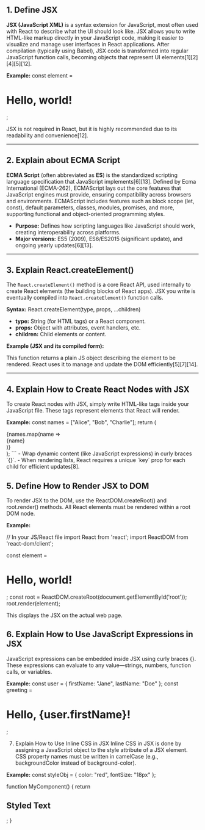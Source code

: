 
## 1. Define JSX

**JSX (JavaScript XML)** is a syntax extension for JavaScript, most often used with React to describe what the UI should look like. JSX allows you to write HTML-like markup directly in your JavaScript code, making it easier to visualize and manage user interfaces in React applications. After compilation (typically using Babel), JSX code is transformed into regular JavaScript function calls, becoming objects that represent UI elements[1][2][4][5][12].

**Example:**
const element = <h1>Hello, world!</h1>;

JSX is not required in React, but it is highly recommended due to its readability and convenience[12].

---

## 2. Explain about ECMA Script

**ECMA Script** (often abbreviated as **ES**) is the standardized scripting language specification that JavaScript implements[6][13]. Defined by Ecma International (ECMA-262), ECMAScript lays out the core features that JavaScript engines must provide, ensuring compatibility across browsers and environments. ECMAScript includes features such as block scope (let, const), default parameters, classes, modules, promises, and more, supporting functional and object-oriented programming styles.

- **Purpose:** Defines how scripting languages like JavaScript should work, creating interoperability across platforms.
- **Major versions:** ES5 (2009), ES6/ES2015 (significant update), and ongoing yearly updates[6][13].

---

## 3. Explain React.createElement()

The `React.createElement()` method is a core React API, used internally to create React elements (the building blocks of React apps). JSX you write is eventually compiled into `React.createElement()` function calls.

**Syntax:**
React.createElement(type, props, ...children)

- **type:** String (for HTML tags) or a React component.
- **props:** Object with attributes, event handlers, etc.
- **children:** Child elements or content.

**Example (JSX and its compiled form):**

This function returns a plain JS object describing the element to be rendered. React uses it to manage and update the DOM efficiently[5][7][14].

---

## 4. Explain How to Create React Nodes with JSX

To create React nodes with JSX, simply write HTML-like tags inside your JavaScript file. These tags represent elements that React will render.

**Example:**
const names = ["Alice", "Bob", "Charlie"];
return (

<div> {names.map(name => <div key={name}>{name}</div>)} </div> ); ``` - Wrap dynamic content (like JavaScript expressions) in curly braces `{}`. - When rendering lists, React requires a unique `key` prop for each child for efficient updates[8].

## 5. Define How to Render JSX to DOM
To render JSX to the DOM, use the ReactDOM.createRoot() and root.render() methods. All React elements must be rendered within a root DOM node.

**Example:**
<!-- In your HTML file -->
<div id="root"></div>
// In your JS/React file
import React from 'react';
import ReactDOM from 'react-dom/client';

const element = <h1>Hello, world!</h1>;
const root = ReactDOM.createRoot(document.getElementById('root'));
root.render(element);

This displays the JSX on the actual web page.

## 6. Explain How to Use JavaScript Expressions in JSX
JavaScript expressions can be embedded inside JSX using curly braces {}. These expressions can evaluate to any value—strings, numbers, function calls, or variables.

**Example:**
const user = { firstName: "Jane", lastName: "Doe" };
const greeting = <h1>Hello, {user.firstName}!</h1>;

7. Explain How to Use Inline CSS in JSX
Inline CSS in JSX is done by assigning a JavaScript object to the style attribute of a JSX element. CSS property names must be written in camelCase (e.g., backgroundColor instead of background-color).

**Example:**
const styleObj = { color: "red", fontSize: "18px" };

function MyComponent() {
  return <h2 style={styleObj}>Styled Text</h2>;
}
